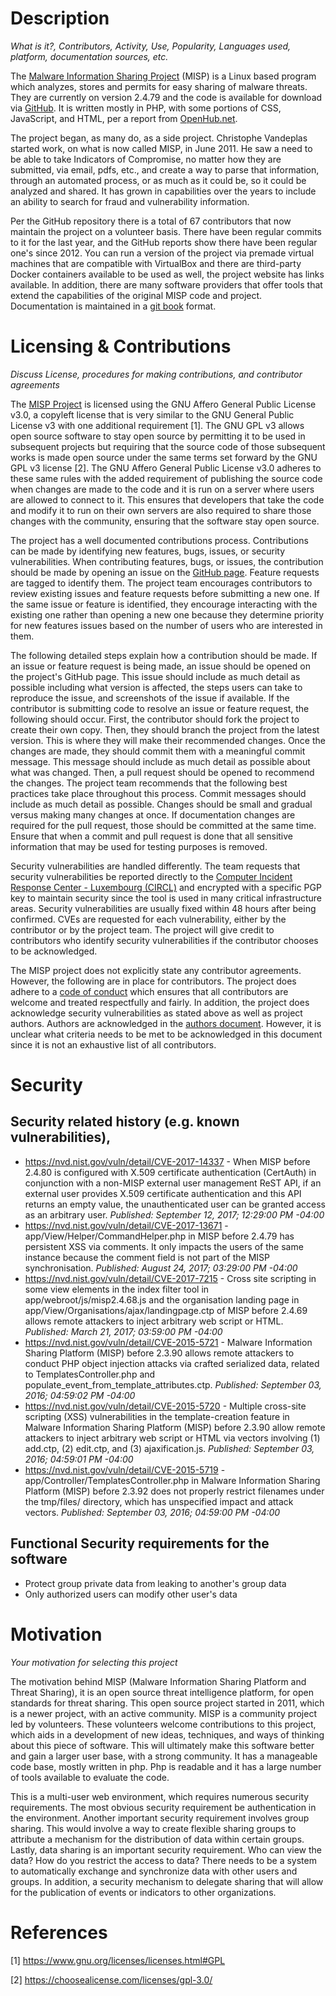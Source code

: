 # Description
*What is it?, Contributors, Activity, Use, Popularity, Languages used, platform, documentation sources, etc.*

The [Malware Information Sharing Project](https://www.misp-project.org) (MISP) is a Linux based program which analyzes, stores and permits for easy sharing of malware threats.  They are currently on version 2.4.79 and the code is available for download via [GitHub](https://github.com/MISP/MISP).  It is written mostly in PHP, with some portions of CSS, JavaScript, and HTML, per a report from [OpenHub.net](https://www.openhub.net/p/MISPProject/analyses/latest/languages_summary).  

The project began, as many do, as a side project.  Christophe Vandeplas started work, on what is now called MISP, in June 2011.  He saw a need to be able to take Indicators of Compromise, no matter how they are submitted, via email, pdfs, etc., and create a way to parse that information, through an automated process, or as much as it could be, so it could be analyzed and shared.  It has grown in capabilities over the years to include an ability to search for fraud and vulnerability information.

Per the GitHub repository there is a total of 67 contributors that now maintain the project on a volunteer basis.  There have been regular commits to it for the last year, and the GitHub reports show there have been regular one's since 2012.  You can run a version of the project via premade virtual machines that are compatible with VirtualBox and there are third-party Docker containers available to be used as well, the project website has links available.  In addition, there are many software providers that offer tools that extend the capabilities of the original MISP code and project.  Documentation is maintained in a [git book](https://github.com/MISP/misp-book) format.   

# Licensing & Contributions
*Discuss License, procedures for making contributions, and contributor agreements*

The [MISP Project](http://www.misp-project.org/) is licensed using the GNU Affero General Public License v3.0, a copyleft license that is very similar to the GNU General Public License v3 with one additional requirement [1].  The GNU GPL v3 allows open source software to stay open source by permitting it to be used in subsequent projects but requiring that the source code of those subsequent works is made open source under the same terms set forward by the GNU GPL v3 license [2].  The GNU Affero General Public License v3.0 adheres to these same rules with the added requirement of publishing the source code when changes are made to the code and it is run on a server where users are allowed to connect to it.  This ensures that developers that take the code and modify it to run on their own servers are also required to share those changes with the community, ensuring that the software stay open source.

The project has a well documented contributions process.  Contributions can be made by identifying new features, bugs, issues, or security vulnerabilities.  When contributing features, bugs, or issues, the contribution should be made by opening an issue on the [GitHub page](https://github.com/MISP/MISP/issues).  Feature requests are tagged to identify them.  The project team encourages contributors to review existing issues and feature requests before submitting a new one.  If the same issue or feature is identified, they encourage interacting with the existing one rather than opening a new one because they determine priority for new features issues based on the number of users who are interested in them.  

The following detailed steps explain how a contribution should be made.  If an issue or feature request is being made, an issue should be opened on the project's GitHub page.  This issue should include as much detail as possible including what version is affected, the steps users can take to reproduce the issue, and screenshots of the issue if available.  If the contributor is submitting code to resolve an issue or feature request, the following should occur.  First, the contributor should fork the project to create their own copy.  Then, they should branch the project from the latest version.  This is where they will make their recommended changes.  Once the changes are made, they should commit them with a meaningful commit message.  This message should include as much detail as possible about what was changed.  Then, a pull request should be opened to recommend the changes.  The project team recommends that the following best practices take place throughout this process.  Commit messages should include as much detail as possible.  Changes should be small and gradual versus making many changes at once.  If documentation changes are required for the pull request, those should be committed at the same time.  Ensure that when a commit and pull request is done that all sensitive information that may be used for testing purposes is removed.

Security vulnerabilities are handled differently.  The team requests that security vulnerabilities be reported directly to the [Computer Incident Response Center - Luxembourg (CIRCL)](https://www.circl.lu/contact/) and encrypted with a specific PGP key to maintain security since the tool is used in many critical infrastructure areas.  Security vulnerabilities are usually fixed within 48 hours after being confirmed.  CVEs are requested for each vulnerability, either by the contributor or by the project team.  The project will give credit to contributors who identify security vulnerabilities if the contributor chooses to be acknowledged.

The MISP project does not explicitly state any contributor agreements.  However, the following are in place for contributors.  The project does adhere to a [code of conduct](https://github.com/MISP/MISP/blob/2.4/code_of_conduct.md) which ensures that all contributors are welcome and treated respectfully and fairly.  In addition, the project does acknowledge security vulnerabilities as stated above as well as project authors.  Authors are acknowledged in the [authors document](https://github.com/MISP/MISP/blob/2.4/AUTHORS).  However, it is unclear what criteria needs to be met to be acknowledged in this document since it is not an exhaustive list of all contributors.

# Security
## Security related history (e.g. known vulnerabilities),
* https://nvd.nist.gov/vuln/detail/CVE-2017-14337 - When MISP before 2.4.80 is configured with X.509 certificate authentication (CertAuth) in conjunction with a non-MISP external user management ReST API, if an external user provides X.509 certificate authentication and this API returns an empty value, the unauthenticated user can be granted access as an arbitrary user. *Published: September 12, 2017; 12:29:00 PM -04:00*
* https://nvd.nist.gov/vuln/detail/CVE-2017-13671 - app/View/Helper/CommandHelper.php in MISP before 2.4.79 has persistent XSS via comments. It only impacts the users of the same instance because the comment field is not part of the MISP synchronisation. *Published: August 24, 2017; 03:29:00 PM -04:00*
* https://nvd.nist.gov/vuln/detail/CVE-2017-7215 - Cross site scripting in some view elements in the index filter tool in app/webroot/js/misp2.4.68.js and the organisation landing page in app/View/Organisations/ajax/landingpage.ctp of MISP before 2.4.69 allows remote attackers to inject arbitrary web script or HTML. *Published: March 21, 2017; 03:59:00 PM -04:00*
* https://nvd.nist.gov/vuln/detail/CVE-2015-5721 - Malware Information Sharing Platform (MISP) before 2.3.90 allows remote attackers to conduct PHP object injection attacks via crafted serialized data, related to TemplatesController.php and populate_event_from_template_attributes.ctp. *Published: September 03, 2016; 04:59:02 PM -04:00*
* https://nvd.nist.gov/vuln/detail/CVE-2015-5720 - Multiple cross-site scripting (XSS) vulnerabilities in the template-creation feature in Malware Information Sharing Platform (MISP) before 2.3.90 allow remote attackers to inject arbitrary web script or HTML via vectors involving (1) add.ctp, (2) edit.ctp, and (3) ajaxification.js. *Published: September 03, 2016; 04:59:01 PM -04:00*
* https://nvd.nist.gov/vuln/detail/CVE-2015-5719 - app/Controller/TemplatesController.php in Malware Information Sharing Platform (MISP) before 2.3.92 does not properly restrict filenames under the tmp/files/ directory, which has unspecified impact and attack vectors. *Published: September 03, 2016; 04:59:00 PM -04:00*

## Functional Security requirements for the software
* Protect group private data from leaking to another's group data
* Only authorized users can modify other user's data

# Motivation
*Your motivation for selecting this project*

The motivation behind MISP (Malware Information Sharing Platform and Threat Sharing), it is an open source threat intelligence platform, for open standards for threat sharing.  This open source project started in 2011, which is a newer project, with an active community.  MISP is a community project led by volunteers.  These volunteers welcome contributions to this project, which aids in a development of new ideas, techniques, and ways of thinking about this piece of software.  This will ultimately make this software better and gain a larger user base, with a strong community.  It has a manageable code base, mostly written in php.  Php is readable and it has a large number of tools available to evaluate the code.

This is a multi-user web environment, which requires numerous security requirements.  The most obvious security requirement be authentication in the environment.  Another important security requirement involves group sharing.  This would involve a way to create flexible sharing groups to attribute a mechanism for the distribution of data within certain groups.  Lastly, data sharing is an important security requirement.  Who can view the data?  How do you restrict the access to data?  There needs to be a system to automatically exchange and synchronize data with other users and groups.  In addition, a security mechanism to delegate sharing that will allow for the publication of events or indicators to other organizations.


# References
[1] https://www.gnu.org/licenses/licenses.html#GPL

[2] https://choosealicense.com/licenses/gpl-3.0/
